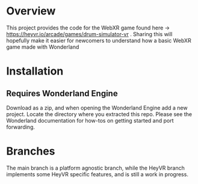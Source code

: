 # Overview
This project provides the code for the WebXR game found here -> https://heyvr.io/arcade/games/drum-simulator-vr . Sharing this will hopefully make it easier for newcomers to understand how a basic WebXR game made with Wonderland

# Installation
## Requires Wonderland Engine
Download as a zip, and when opening the Wonderland Engine add a new project. Locate the directory where you extracted this repo. Please see the Wonderland documentation for how-tos on getting started and port forwarding.

# Branches
The main branch is a platform agnostic branch, while the HeyVR branch implements some HeyVR specific features, and is still a work in progress.